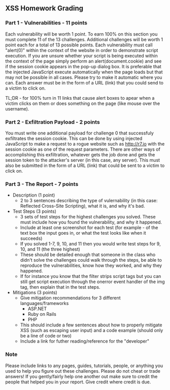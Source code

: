 ## XSS Homework Grading
### Part 1 - Vulnerabilities - 11 points
Each vulnerability will be worth 1 point. To earn 100% on this section you must complete 11 of the 13 challenges. Additional challenges will be worth 1 point each for a total of 13 possible points.
Each vulnerability must call "alert(0)" within the context of the website in order to demonstrate script execution. If you are unsure whether your script is being executed within the context of the page simply perform an alert(document.cookie) and see if the session cookie appears in the pop-up dialog box. It is preferable that the injected JavaScript execute automatically when the page loads but that may not be possible in all cases. Please try to make it automatic where you can. Each answer must be in the form of a URL (link) that you could send to a victim to click on.

TL;DR - for 100% turn in 11 links that cause alert boxes to apear when a victim clicks on them or does something on the page (like mouse over the username).

### Part 2 - Exfiltration Payload - 2 points
You must write one additional payload for challenge 0 that successfuly exfiltrates the session cookie. This can be done by using injected JavaScript to make a request to a rogue website such as http://r7.io with the session cookie as one of the request parameters. There are other ways of accomplishing this exfiltration, whatever gets the job done and gets the session token to the attacker's server (in this case, any server). This must also be submitted in the form of a URL (link) that could be sent to a victim to click on.

### Part 3 - The Report - 7 points
- Description (1 point)
	- 2 to 3 sentences describing the type of vulernability (in this case: Reflected Cross-Site Scripting), what it is, and why it's bad.
- Test Steps (3 points)
	- 3 sets of test steps for the highest challenges you solved. These must include how you found the vulnerability, and why it happened.
	- Include at least one screenshot for each test (for example - of the text box the input goes in, or what the test looks like when it succeeds)
	- If you solved 1-7, 9, 10, and 11 then you would write test steps for 9, 10, and 11 (the three highest)
	- These should be detailed enough that someone in the class who didn't solve the challenges could walk through the steps, be able to reproduce the vulnerabilities, know how they worked, and why they happened.
	- If for instance you know that the filter strips script tags but you can still get script execution through the onerror event handler of the img tag, then explain that in the test steps.
- Mitigations (3 points)
	- Give mitigation recommendations for 3 different languages/frameworks
		- ASP.NET
		- Ruby on Rails
		- PHP
	- This should include a few sentences about how to properly mitigate XSS (such as escaping user input) and a code example (should only be a line of code or two)
	- Include a link for futher reading/reference for the "developer"

### Note
Please include links to any pages, guides, tutorials, people, or anything you used to help you figure out these challenges. Please do not cheat or trade answers! If you gently/fairly help one another out make sure to credit the people that helped you in your report. Give credit where credit is due.